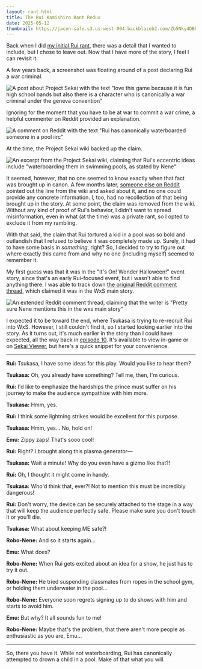 ```yaml
---
layout: rant.html
title: The Rui Kamishiro Rant Redux
date: 2025-05-12
thumbnail: https://jacen-safe.s3.us-west-004.backblazeb2.com/Zb5Nky4DBbjP.png
---
```

Back when I did [my initial Rui rant](https://jacen.moe/rants/20230622-from-discord-the-rui-kamishiro-rant/), there was a detail that I wanted to include, but I chose to leave out. Now that I have more of the story, I feel I can revisit it.
<!-- more -->

A few years back, a screenshot was floating around of a post declaring Rui a war criminal.

![A post about Project Sekai with the text "love this game because it is fun high school bands but also there is a character who is canonically a war criminal under the geneva convention"](https://i.snap.as/A8LUIFub.jpg)

Ignoring for the moment that you have to be at war to commit a war crime, a helpful commenter on Reddit provided an explanation.

![A comment on Reddit with the text "Rui has canonically waterboarded someone in a pool iirc"](https://i.snap.as/YXqOu46V.jpg)

At the time, the Project Sekai wiki backed up the claim.

![An excerpt from the Project Sekai wiki, claiming that Rui's eccentric ideas include "waterboarding them in swimming pools, as stated by Nene"](https://i.snap.as/2NP1P3i6.png)

It seemed, however, that no one seemed to know exactly when that fact was brought up in canon. A few months later, [someone else on Reddit](https://safereddit.com/r/ProjectSekai/comments/13ta5zd/whats_with_people_saying_rui_waterboards_people/) pointed out the line from the wiki and asked about it, and no one could provide any concrete information. I, too, had no recollection of that being brought up in the story. At some point, the claim was removed from the wiki. Without any kind of proof of Rui's behavior, I didn't want to spread misinformation, even in what (at the time) was a private rant, so I opted to exclude it from my rambling.

With that said, the claim that Rui tortured a kid in a pool was so bold and outlandish that I refused to believe it was completely made up. Surely, it had to have some basis in *something*, right? So, I decided to try to figure out where exactly this came from and why no one (including myself) seemed to remember it.

My first guess was that it was in the "It's On! Wonder Halloween!" event story, since that's an early Rui-focused event, but I wasn't able to find anything there. I was able to track down [the original Reddit comment thread](https://safereddit.com/r/ProjectSekai/comments/wk44s3/canonically_a_war_criminal_under_the_geneva/ijlzgd4/), which claimed it was in the WxS main story.

![An extended Reddit comment thread, claiming that the writer is "Pretty sure Nene mentions this in the wxs main story"](https://i.snap.as/UYIUdmNd.png)

I expected it to be toward the end, where Tsukasa is trying to re-recruit Rui into WxS. However, I still couldn't find it, so I started looking earlier into the story. As it turns out, it's much earlier in the story than I could have expected, all the way back in [episode 10](https://sekai.best/storyreader/unitStory/theme_park/1/10). It's available to view in-game or on [Sekai Viewer](https://sekai.best/), but here's a quick snippet for your convenience.

---

**Rui:** Tsukasa, I have some ideas for this play. Would you like to hear them?

**Tsukasa:** Oh, you already have something? Tell me, then, I'm curious.

**Rui:** I'd like to emphasize the hardships the prince must suffer on his journey to make the audience sympathize with him more.

**Tsukasa:** Hmm, yes.

**Rui:** I think some lightning strikes would be excellent for this purpose.

**Tsukasa:** Hmm, yes... No, hold on!

**Emu:** Zippy zaps! That's sooo cool!

**Rui:** Right? I brought along this plasma generator—

**Tsukasa:** Wait a minute! Why do you even have a gizmo like that?!

**Rui:** Oh, I thought it might come in handy.

**Tsukasa:** Who'd think that, ever?! Not to mention this must be incredibly dangerous!

**Rui:** Don't worry, the device can be securely attached to the stage in a way that will keep the audience perfectly safe. Please make sure you don't touch it or you'll die.

**Tsukasa:** What about keeping ME safe?!

**Robo-Nene:** And so it starts again...

**Emu:** What does?

**Robo-Nene:** When Rui gets excited about an idea for a show, he just has to try it out.

**Robo-Nene:** He tried suspending classmates from ropes in the school gym, or holding them underwater in the pool...

**Robo-Nene:** Everyone soon regrets signing up to do shows with him and starts to avoid him.

**Emu:** But why? It all sounds fun to me!

**Robo-Nene:** Maybe that's the problem, that there aren't more people as enthusiastic as you are, Emu...

---

So, there you have it. While not waterboarding, Rui has canonically attempted to drown a child in a pool. Make of that what you will.